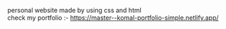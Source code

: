 personal website made by using css and html
<br>
check my portfolio :- https://master--komal-portfolio-simple.netlify.app/
